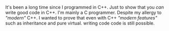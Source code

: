 It's been a long time since I programmed in C++. Just to show that you *can* write good code in C++. I'm mainly a C programmer.
Despite my allergy to *"modern"* C++. I wanted to prove that even with C++ *"modern features"* such as inheritance and pure virtual. writing code code is still possible.
